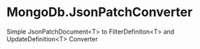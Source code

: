 # MongoDb.JsonPatchConverter
Simple JsonPatchDocument&lt;T&gt; to FilterDefiniton&lt;T&gt; and UpdateDefinition&lt;T&gt; Converter 
